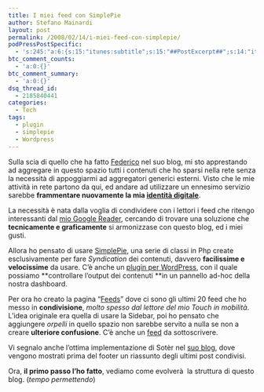 ```yaml
---
title: I miei feed con SimplePie
author: Stefano Mainardi
layout: post
permalink: /2008/02/14/i-miei-feed-con-simplepie/
podPressPostSpecific:
  - 's:245:"a:6:{s:15:"itunes:subtitle";s:15:"##PostExcerpt##";s:14:"itunes:summary";s:15:"##PostExcerpt##";s:15:"itunes:keywords";s:17:"##WordPressCats##";s:13:"itunes:author";s:10:"##Global##";s:15:"itunes:explicit";s:2:"No";s:12:"itunes:block";s:2:"No";}";'
btc_comment_counts:
  - 'a:0:{}'
btc_comment_summary:
  - 'a:0:{}'
dsq_thread_id:
  - 2185840441
categories:
  - Tech
tags:
  - plugin
  - simplepie
  - Wordpress
---
```

Sulla scia di quello che ha fatto <a href="http://www.kurai.eu" target="_blank">Federico</a> nel suo blog, mi sto apprestando ad aggregare in questo spazio tutti i contenuti che ho sparsi nella rete senza la necessità di appoggiarmi ad aggregatori generici esterni. Visto che le mie attività in rete partono da qui, ed andare ad utilizzare un ennesimo servizio sarebbe **frammentare nuovamente la mia <a href="http://claimid.com/stefanomainardi" target="_blank">identità digitale</a>**.

La necessità è nata dalla voglia di condividere con i lettori i feed che ritengo interessanti dal [mio Google Reader][1], cercando di trovare una soluzione che **tecnicamente e graficamente** si armonizzase con questo blog, ed i miei gusti.

Allora ho pensato di usare [SimplePie][2], una serie di classi in Php create esclusivamente per fare *Syndication* dei contenuti, davvero **facilissime e velocissime** da usare. C&#8217;è anche un <a href="http://simplepie.org/wiki/plugins/wordpress/simplepie_plugin_for_wordpress" target="_blank">plugin per WordPress</a>, con il quale possiamo **controllare l&#8217;output dei contenuti **in un pannello ad-hoc della nostra dashboard.

Per ora ho creato la pagina &#8220;<a href="http://www.stefanomainardi.com/feeds/" target="_blank">Feeds</a>&#8221; dove ci sono gli ultimi 20 feed che ho messo in **condivisione**, *molto spesso dal lettore del mio Touch in mobilità*. L&#8217;idea originale era quella di usare la Sidebar, poi ho pensato che aggiungere *orpelli* in quello spazio non sarebbe servito a nulla se non a creare **ulteriore confusione**. C&#8217;è anche un <a href="http://www.google.it/reader/public/atom/user/00431191359302183637/state/com.google/broadcast" target="_blank">feed</a> da sottoscrivere.

Vi segnalo anche l&#8217;ottima implementazione di Sotèr nel <a href="http://www.atempoperso.net" target="_blank">suo blog</a>, dove vengono mostrati prima del footer un riassunto degli ultimi post condivisi.

Ora, **il primo passo l&#8217;ho fatto**, vediamo come evolverà  la struttura di questo blog. (*tempo permettendo*)

 [1]: http://www.google.it/reader/shared/00431191359302183637
 [2]: http://simplepie.org/